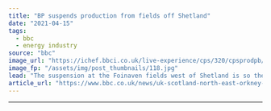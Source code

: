 ```yaml
---
title: "BP suspends production from fields off Shetland"
date: "2021-04-15"
tags: 
  - bbc
  - energy industry
source: "bbc"
image_url: "https://ichef.bbci.co.uk/live-experience/cps/320/cpsprodpb/B62C/production/_118063664_petrojarlfoinavenbp.jpg"
image_fp: "/assets/img/post_thumbnails/118.jpg"
lead: "The suspension at the Foinaven fields west of Shetland is so the energy company can remove the vessel it uses from operation."
article_url: "https://www.bbc.co.uk/news/uk-scotland-north-east-orkney-shetland-56746915"
---
```


---
